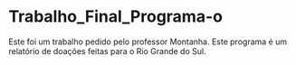 # Trabalho_Final_Programa-o
Este foi um trabalho pedido pelo professor Montanha. 
Este programa é um relatório de doações feitas para o Rio Grande do Sul. 
